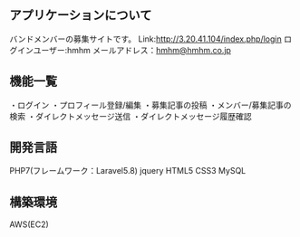 ## アプリケーションについて
バンドメンバーの募集サイトです。
Link:http://3.20.41.104/index.php/login
ログインユーザー:hmhm
メールアドレス：hmhm@hmhm.co.jp

## 機能一覧
・ログイン
・プロフィール登録/編集
・募集記事の投稿
・メンバー/募集記事の検索
・ダイレクトメッセージ送信
・ダイレクトメッセージ履歴確認

## 開発言語
PHP7(フレームワーク：Laravel5.8)
jquery
HTML5
CSS3
MySQL

## 構築環境
AWS(EC2)
